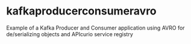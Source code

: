 # kafkaproducerconsumeravro
Example of a Kafka Producer and Consumer application using AVRO for de/serializing objects and APIcurio service registry
